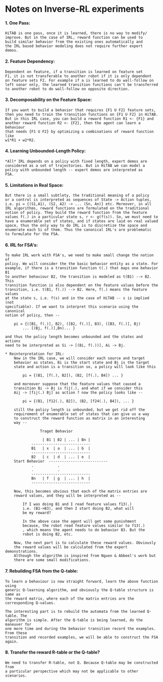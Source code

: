 Notes on Inverse-RL experiments
===============================

#### 1. One Pass:
	HiTAB is one pass, once it is learned, there is no way to modify/
	improve. But in the case of IRL, reward function can be used to 
	build similar behavior from the existing ones automatically and 
	the IRL based behavior modeling does not require further expert 
	demos.

#### 2. Feature Dependency:
	Dependent on feature, if a transition is learned on feature set 
	F1, it is not transferable to another robot if it is only dependent 
	on feature sets F2. For example if a is learned to do wall-follow on 
	left sonar only, the learned transition functions can't be transferred 
	to another robot to do wall-follow on opposite direction.

#### 3. Decomposability on the Feature Space:
	If you want to build a behavior that requires {F1 U F2} feature sets, 
	then you need to train the transition functions on {F1 U F2} in HiTAB. 
	But in this IRL case, you can build a reward function R1 <- {F1} and 
	another reward function R2 <- {F2}, then the agent can learn a behaviour 
	that needs {F1 U F2} by optimizing a combinations of reward function like 
	w1*R1 + w2*R2.

#### 4. Learning Unbounded-Length Policy:
	*All* IRL depends on a policy with fixed length, expert demos are 
	considered as a set of trajectories. But in HiTAB we can model a 
	policy with unbounded length -- expert demos are interpreted as 
	FSA. 

#### 5. Limitations in Real Space:
	But there is a small subtlety, the traditional meaning of a policy 
	or a control is interpreted as sequences of State -> Action tuples,
	i.e. pi = {(S1,A1), (S2, A2) -> ... (Sn, An)} etc. Moreover, in all 
	IRL algorithms, reward functions are formulated on the traditional 
	notion of policy. They build the reward function from the feature 
	values f(.) in a particular state s, r <- g(f(s)). So, we must need to 
	have a enumerable set of states, and if states are laid on real valued
	space, thus the only way to do IRL is to discretize the space and
	enumerate each Si of them. Thus the canonical IRL's are problematic
	to formulate for the FSA.

#### 6. IRL for FSA's:
	To make IRL work with FSA's, we need to make small change the notion of
	policy. We will consider the the basic behavior entity as a state. For 
	example, if there is a transition function t(.) that maps one behavior B1
	to another behaviour B2, the transition is modeled as t(B1) --> B2. This 
	transition function is also dependent on the feature values before the 
	transition, i.e. t(B1, f(.)) --> B2. Here, f(.) means the feature values 
	at the state s, i.e. f(s) and in the case of HiTAB -- s is implied (not 
	specifiable). If we want to interpret this scenario using the canonical 
	notion of policy, then -- 
		
		pi = {([B1, f(.)], B2), ([B2, f(.)], B3), ([B3, f(.)], Bj)
			... [(Bj, f(.)],Bn)... }

	and thus the policy length becomes unbounded and the states and actions 
	need to be interpreted as Si -> [(Bi, f(.))], Ai -> Bj.

	* Reinterpretation for IRL:
		Now in the IRL case, we will consider each source and target 
		behavior as states, Bi is the start state and Bj is the target 
		state and action is a transition so, a policy will look like this
		
			pi = {(B1, [f(.), B2]), (B2, [f(.), B4]) ... }

		and moreover suppose that the feature values that caused a
		transition Bi -> Bj is fij(.), and what if we consider this 
		Aij -> [fij(.) Bj] as action ? now the policy looks like --

			pi = {(B1, [f12(.), B2]), (B2, [f24(.), B4]), ... } 

		still the policy length is unbounded, but we got rid off the 
		requirement of enumerable set of states that can give us a way 
		to construct the reward function as matrix in an interesting 
		way --

					Traget Behavior

				     | B1 | B2 | ... | Bn |
				---------------------------
				B1   | x  | a  | ... | b  |
				---------------------------
				B2   | c  | d  | ... | e  |
		Start Behavior 	---------------------------
				.			.
				.			.
				---------------------------
				Bn   | f  | g  | ... | h  |
				---------------------------

		Now, this becomes obvious that each of the matrix entries are
		reward values, and they will be interpreted as --
		
			If I was doing B1 and I read feature values f13(.)
			i.e. (B1->B3), and then I start doing B2, what will 
			be my reward?

			In the above case the agent will get some punishment
			because, the robot read feature values similar to f13(.)
			, which means the agent needs to do behavior B3. But the
			robot is doing B2, etc.

		Now, the next part is to calculate these reward values. Obviously
		the reward values will be calculated from the expert demonstrations.
		Although the algorithm is inspired from Nguen & Abbeel's work but
		there are some small modifications.  		
		 
#### 7. Rebuilding FSA from the Q-table:
	To learn a behaviour is now straight forward, learn the above function using 
	generic Q-learning algorithm, and obviously the Q-table structure is same as
	the reward matrix, where each of the matrix entries are the corresponding Q-values. 

	The interesting part is to rebuild the automata from the learned Q-table. The 
	algorithm is simple. After the Q-table is being learned, do the maneuver for 
	one more time and during the behavior transition record the examples. From these
	transition and recorded examples, we will be able to construct the FSA again.

#### 8. Transfer the reward R-table or the Q-table?
	We need to transfer R-table, not Q. Because Q-table may be constructed from
	a particular perspective which may not be applicable to other scenarios. 
